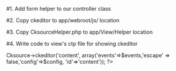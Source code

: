 
#1.	Add form helper to our controller class

<?php public $helpers =	array('Form');	?>

#2.	Copy ckeditor to app/webroot/js/ location

#3.	Copy CksourceHelper.php to app/View/Helper location

#4.	Write code to view's ctp file for showing ckeditor

<?php 
$config['resize_enabled'] = 'false';
$events['instanceReady'] = 'function (ev) { }';
echo $this->Cksource->ckeditor('content', array('events'=>$events,'escape' => false,'config'=>$config, 'id'=>'content'));
?>	